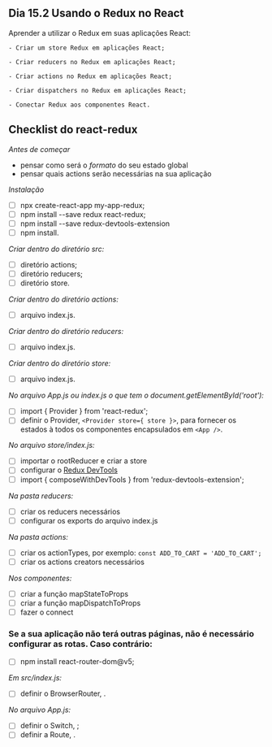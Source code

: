 ## Dia 15.2 Usando o Redux no React

Aprender a utilizar o Redux em suas aplicações React:

    - Criar um store Redux em aplicações React;

    - Criar reducers no Redux em aplicações React;

    - Criar actions no Redux em aplicações React;

    - Criar dispatchers no Redux em aplicações React;

    - Conectar Redux aos componentes React.
    
    
## Checklist do react-redux

*Antes de começar*
- pensar como será o *formato* do seu estado global
- pensar quais actions serão necessárias na sua aplicação

*Instalação*
- [ ] npx create-react-app my-app-redux;
- [ ] npm install --save redux react-redux;
- [ ] npm install --save redux-devtools-extension
- [ ] npm install.

*Criar dentro do diretório src:*
- [ ] diretório actions;
- [ ] diretório reducers;
- [ ] diretório store.

*Criar dentro do diretório actions:*
- [ ] arquivo index.js.

*Criar dentro do diretório reducers:*
- [ ] arquivo index.js.

*Criar dentro do diretório store:*
- [ ] arquivo index.js.

*No arquivo App.js ou index.js o que tem o document.getElementById('root'):*
- [ ] import { Provider } from 'react-redux';
- [ ] definir o Provider, `<Provider store={ store }>`, para fornecer os estados à todos os componentes encapsulados em `<App />`.

*No arquivo store/index.js:*
- [ ] importar o rootReducer e criar a store
- [ ] configurar o [Redux DevTools](https://github.com/reduxjs/redux-devtools)
- [ ] import { composeWithDevTools } from 'redux-devtools-extension';

*Na pasta reducers:*
- [ ] criar os reducers necessários
- [ ] configurar os exports do arquivo index.js
 
*Na pasta actions:*
- [ ] criar os actionTypes, por exemplo: `const ADD_TO_CART = 'ADD_TO_CART';`
- [ ] criar os actions creators necessários

*Nos componentes:*
- [ ] criar a função mapStateToProps
- [ ] criar a função mapDispatchToProps
- [ ] fazer o connect

### Se a sua aplicação não terá outras páginas, não é necessário configurar as rotas. Caso contrário:

- [ ] npm install react-router-dom@v5;

*Em src/index.js:*

- [ ] definir o BrowserRouter, <BrowserRouter> .

*No arquivo App.js:*
    
- [ ] definir o Switch, <Switch> ;
- [ ] definir a Route, <Route>.
